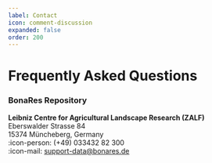 ```yaml
---
label: Contact
icon: comment-discussion
expanded: false
order: 200
---
```


# Frequently Asked Questions

### BonaRes Repository
**Leibniz Centre for Agricultural Landscape Research (ZALF) <br>**
Eberswalder Strasse 84 <br>
15374 Müncheberg, Germany <br>
:icon-person: (+49) 033432 82 300 <br>
:icon-mail: [support-data@bonares.de ](support-data@bonares.de ) <br>


